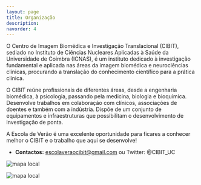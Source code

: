```yaml
---
layout: page
title: Organização
description: 
navorder: 4
---
```


O Centro de Imagem Biomédica e Investigação Translacional (CIBIT), sediado no Instituto de Ciências Nucleares Aplicadas à Saúde da Universidade de Coimbra (ICNAS), é um instituto dedicado à investigação fundamental e aplicada nas áreas da imagem biomédica e neurociências clínicas, procurando a translação do conhecimento científico para a prática clínica.

O CIBIT reúne profissionais de diferentes áreas, desde a engenharia biomédica, à psicologia, passando pela medicina, biologia e bioquímica. Desenvolve trabalhos em colaboração com clínicos, associações de doentes e também com a indústria. Dispõe de um conjunto de equipamentos e infraestruturas que possibilitam o desenvolvimento de investigação de ponta.

A Escola de Verão é uma excelente oportunidade para ficares a conhecer melhor o CIBIT e o trabalho que aqui se desenvolve!


* **Contactos:** 
escolaveraocibit@gmail.com ou Twitter: @CIBIT_UC


![mapa local](..\assets\images\cibit-logo.png)

![mapa local](..\assets\images\icnas-logo.png)





















